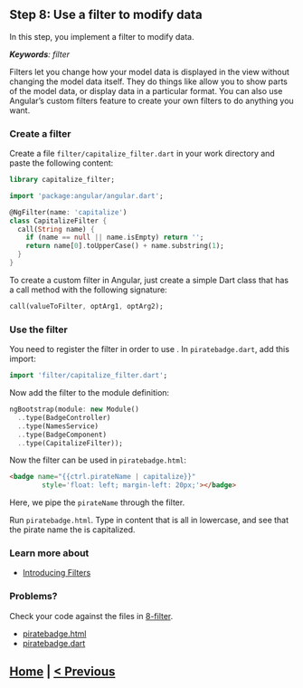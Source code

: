 ## Step 8: Use a filter to modify data

In this step, you implement a filter to modify data.

_**Keywords**: filter_

Filters let you change how your model data is displayed in the view without
changing the model data itself. They do things like allow you to show parts of
the model data, or display data in a particular format. You can also use
Angular’s custom filters feature to create your own filters to do anything you
want.

### Create a filter

Create a file `filter/capitalize_filter.dart` in your work directory and
paste the following content:

```Dart
library capitalize_filter;

import 'package:angular/angular.dart';

@NgFilter(name: 'capitalize')
class CapitalizeFilter {
  call(String name) {
    if (name == null || name.isEmpty) return '';
    return name[0].toUpperCase() + name.substring(1);
  }
}
```

To create a custom filter in Angular, just create a simple Dart class that has
a call method with the following signature:

```Dart
call(valueToFilter, optArg1, optArg2);
```

### Use the filter

You need to register the filter in order to use . In `piratebadge.dart`, add
this import:

```Dart
import 'filter/capitalize_filter.dart';
```


Now add the filter to the module definition:

```Dart
ngBootstrap(module: new Module()
  ..type(BadgeController)
  ..type(NamesService)
  ..type(BadgeComponent)
  ..type(CapitalizeFilter));
```

Now the filter can be used in `piratebadge.html`:

```HTML
<badge name="{{ctrl.pirateName | capitalize}}"
        style='float: left; margin-left: 20px;'></badge>
```

Here, we pipe the `pirateName` through the filter.

Run `piratebadge.html`. Type in content that is all in lowercase, and  see
that the pirate name the is capitalized.

### Learn more about
 - [Introducing Filters](https://angulardart.org/tutorial/07-ch05-filter-service.html)

### Problems?
Check your code against the files in [8-filter](../web/8-filter).
- [piratebadge.html](../web/8-filter/piratebadge.html)
- [piratebadge.dart](../web/8-filter/piratebadge.dart)

## [Home](../README.md) | [< Previous](step-7.md)
